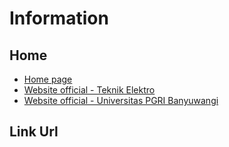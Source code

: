 # Information
## Home
* <a href="https://teknikelektro-unibabwi.github.io">Home page</a>
* <a href="http://teknikelektro.unibabwi.ac.id">Website official - Teknik Elektro</a>
* <a href="http://unibabwi.ac.id">Website official - Universitas PGRI Banyuwangi</a>
## Link Url
